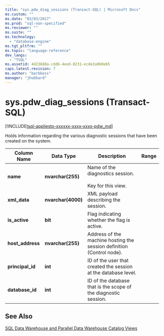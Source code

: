 ```yaml
---
title: "sys.pdw_diag_sessions (Transact-SQL) | Microsoft Docs"
ms.custom: ""
ms.date: "03/03/2017"
ms.prod: "sql-non-specified"
ms.reviewer: ""
ms.suite: ""
ms.technology: 
  - "database-engine"
ms.tgt_pltfrm: ""
ms.topic: "language-reference"
dev_langs: 
  - "TSQL"
ms.assetid: 4d23688a-cddb-4eed-8231-ecde2a0b0e65
caps.latest.revision: 7
ms.author: "barbkess"
manager: "jhubbard"
---
```

# sys.pdw_diag_sessions (Transact-SQL)
[!INCLUDE[tsql-appliesto-xxxxxx-xxxx-xxxx-pdw_md](../../relational-databases/system-catalog-views/includes/tsql-appliesto-xxxxxx-xxxx-xxxx-pdw-md.md)]

  Holds information regarding the various diagnostic sessions that have been created on the system.  
  
|Column Name|Data Type|Description|Range|  
|-----------------|---------------|-----------------|-----------|  
|**name**|**nvarchar(255)**|Name of the diagnostics session.<br /><br /> Key for this view.||  
|**xml_data**|**nvarchar(4000)**|XML payload describing the session.||  
|**is_active**|**bit**|Flag indicating whether the flag is active.||  
|**host_address**|**nvarchar(255)**|Address of the machine hosting the session definition (Control node).||  
|**principal_id**|**int**|ID of the user that created the session at the database level.||  
|**database_id**|**int**|ID of the database that is the scope of the diagnostic session.|  
  
## See Also  
 [SQL Data Warehouse and Parallel Data Warehouse Catalog Views](../../relational-databases/system-catalog-views/sql-data-warehouse-and-parallel-data-warehouse-catalog-views.md)  
  
  